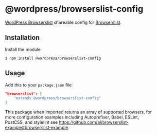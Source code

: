 # @wordpress/browserslist-config

[WordPress Browserslist](https://make.wordpress.org/design/handbook/design-guide/browser-support/) shareable config for [Browserslist](https://www.npmjs.com/package/browserslist).

## Installation

Install the module

```shell
$ npm install @wordpress/browserslist-config
```

## Usage

Add this to your `package.json` file:

```json
"browserslist": [
	"extends @wordpress/browserslist-config"
]
```

This package when imported returns an array of supported browsers, for more configuration examples including Autoprefixer, Babel, ESLint, PostCSS, and stylelint see https://github.com/ai/browserslist-example#browserslist-example.
